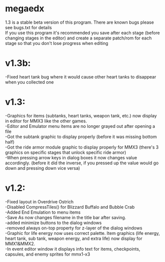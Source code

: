 # megaedx
1.3 is a stable beta version of this program. There are known bugs please see bugs.txt for details  
If you use this program it's recommended you save after each stage (before changing stages in the editor) and create a separate patch/rom for each stage so that you don't lose progress when editing

# v1.3b:  
-Fixed heart tank bug where it would cause other heart tanks to disappear when you collected one

# v1.3:
-Graphics for items (subtanks, heart tanks, weapon tank, etc.) now display in editor for MMX3 like the other games.  
-Editor and Emulator menu items are no longer grayed out after opening a file  
-Got the subtank graphic to display properly (before it was missing bottom half)  
-Got the ride armor module graphic to display properly for MMX3 (there's 3 graphics on specific stages that unlock specific ride armor)  
-When pressing arrow keys in dialog boxes it now changes value accordingly. (before it did the inverse, if you pressed up the value would go down and pressing down vice versa)  

# v1.2:
-Fixed layout in Overdrive Ostrich  
-Disabled CompressTiles() for Blizzard Buffalo and Bubble Crab  
-Added End Emulation to menu items  
-Save As now changes filename in the title bar after saving.  
-added minimize buttons to the dialog windows  
-removed always on-top property for z-layer of the dialog windows  
-Graphic for life energy now uses correct palette. Item graphics (life energy, heart tank, sub tank, weapon energy, and extra life) now display for MMX1&MMX2.  
-In event editor window it displays info text for items, checkpoints, capsules, and enemy sprites for mmx1-x3  
